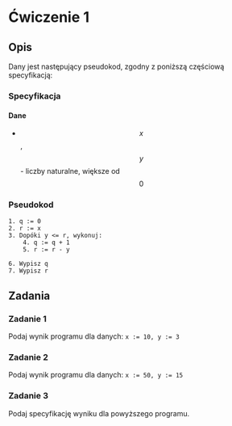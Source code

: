 # Ćwiczenie 1

## Opis

Dany jest następujący pseudokod, zgodny z poniższą częściową specyfikacją:

### Specyfikacja

#### Dane

* $$x$$, $$y$$ - liczby naturalne, większe od $$0$$ 

### Pseudokod

```
1. q := 0
2. r := x
3. Dopóki y <= r, wykonuj:
    4. q := q + 1
    5. r := r - y
    
6. Wypisz q
7. Wypisz r 
```

## Zadania

### Zadanie 1

Podaj wynik programu dla danych: `x := 10, y := 3`

### Zadanie 2

Podaj wynik programu dla danych: `x := 50, y := 15`

### Zadanie 3

Podaj specyfikację wyniku dla powyższego programu.

